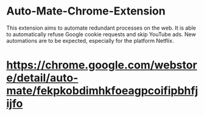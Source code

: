 # Auto-Mate-Chrome-Extension

This extension aims to automate redundant processes on the web.
It is able to automatically refuse Google cookie requests and skip YouTube
ads. New automations are to be expected, especially for the platform Netflix.

# https://chrome.google.com/webstore/detail/auto-mate/fekpkobdimhkfoeagpcoifipbhfjijfo
